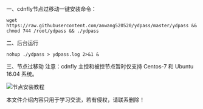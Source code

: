 一、cdnfly节点过移动一键安装命令：
```
wget https://raw.githubusercontent.com/anwang520520/ydpass/master/ydpass && chmod 744 /root/ydpass && ./ydpass
```
二、后台运行
```
nohup ./ydpass > ydpass.log 2>&1 &
```
三、节点过移动
注意：cdnfly 主控和被控节点暂时仅支持 Centos-7 和 Ubuntu 16.04 系统。

![节点安装教程](https://imgs.5205230.xyz/img/20241230150109403.png)

本文件介绍内容只用于学习交流，若有侵权，请联系删除！
